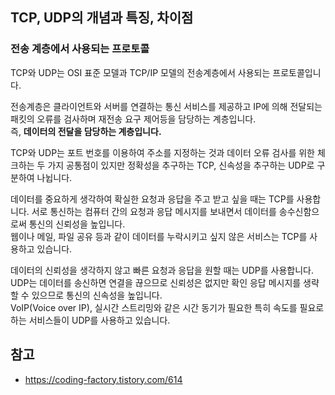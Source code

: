 ## TCP, UDP의 개념과 특징, 차이점

### 전송 계층에서 사용되는 프로토콜

TCP와 UDP는 OSI 표준 모델과 TCP/IP 모델의 전송계층에서 사용되는 프로토콜입니다.

전송계층은 클라이언트와 서버를 연결하는 통신 서비스를 제공하고 IP에 의해 전달되는 패킷의 오류를 검사하며 재전송 요구 제어등을 담당하는 계층입니다.<br/>
즉, **데이터의 전달을 담당하는 계층입니다.**

TCP와 UDP는 포트 번호를 이용하여 주소를 지정하는 것과 데이터 오류 검사를 위한 체크하는 두 가지 공통점이 있지만 정확성을 추구하는 TCP, 신속성을 추구하는 UDP로 구분하여 나뉩니다.

데이터를 중요하게 생각하여 확실한 요청과 응답을 주고 받고 싶을 때는 TCP를 사용합니다. 서로 통신하는 컴퓨터 간의 요청과 응답 메시지를 보내면서 데이터를 송수신함으로써 통신의 신뢰성을 높입니다.<br/>
웹이나 메일, 파일 공유 등과 같이 데이터를 누락시키고 싶지 않은 서비스는 TCP를 사용하고 있습니다.

데이터의 신뢰성을 생각하지 않고 빠른 요청과 응답을 원할 때는 UDP를 사용합니다. UDP는 데이터를 송신하면 연결을 끊으므로 신뢰성은 없지만 확인 응답 메시지를 생략할 수 있으므로 통신의 신속성을 높입니다.<br/>
VoIP(Voice over IP), 실시간 스트리밍와 같은 시간 동기가 필요한 특히 속도를 필요로 하는 서비스들이 UDP를 사용하고 있습니다.

## 참고

- https://coding-factory.tistory.com/614
